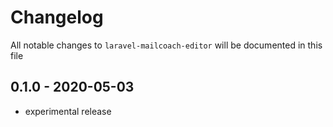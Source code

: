# Changelog

All notable changes to `laravel-mailcoach-editor` will be documented in this file

## 0.1.0 - 2020-05-03

- experimental release
